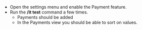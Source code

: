 - Open the settings menu and enable the Payment feature.
- Run the **/it test** command a few times.
  - Payments should be added
  - In the Payments view you should be able to sort on values.